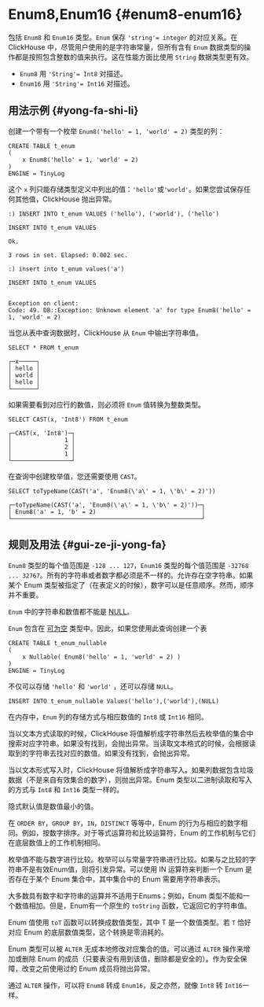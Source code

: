 # Enum8,Enum16 {#enum8-enum16}

包括 `Enum8` 和 `Enum16` 类型。`Enum` 保存 `'string'= integer` 的对应关系。在 ClickHouse 中，尽管用户使用的是字符串常量，但所有含有 `Enum` 数据类型的操作都是按照包含整数的值来执行。这在性能方面比使用 `String` 数据类型更有效。

-   `Enum8` 用 `'String'= Int8` 对描述。
-   `Enum16` 用 `'String'= Int16` 对描述。

## 用法示例 {#yong-fa-shi-li}

创建一个带有一个枚举 `Enum8('hello' = 1, 'world' = 2)` 类型的列：

    CREATE TABLE t_enum
    (
        x Enum8('hello' = 1, 'world' = 2)
    )
    ENGINE = TinyLog

这个 `x` 列只能存储类型定义中列出的值：`'hello'`或`'world'`。如果您尝试保存任何其他值，ClickHouse 抛出异常。

    :) INSERT INTO t_enum VALUES ('hello'), ('world'), ('hello')

    INSERT INTO t_enum VALUES

    Ok.

    3 rows in set. Elapsed: 0.002 sec.

    :) insert into t_enum values('a')

    INSERT INTO t_enum VALUES


    Exception on client:
    Code: 49. DB::Exception: Unknown element 'a' for type Enum8('hello' = 1, 'world' = 2)

当您从表中查询数据时，ClickHouse 从 `Enum` 中输出字符串值。

    SELECT * FROM t_enum

    ┌─x─────┐
    │ hello │
    │ world │
    │ hello │
    └───────┘

如果需要看到对应行的数值，则必须将 `Enum` 值转换为整数类型。

    SELECT CAST(x, 'Int8') FROM t_enum

    ┌─CAST(x, 'Int8')─┐
    │               1 │
    │               2 │
    │               1 │
    └─────────────────┘

在查询中创建枚举值，您还需要使用 `CAST`。

    SELECT toTypeName(CAST('a', 'Enum8(\'a\' = 1, \'b\' = 2)'))

    ┌─toTypeName(CAST('a', 'Enum8(\'a\' = 1, \'b\' = 2)'))─┐
    │ Enum8('a' = 1, 'b' = 2)                              │
    └──────────────────────────────────────────────────────┘

## 规则及用法 {#gui-ze-ji-yong-fa}

`Enum8` 类型的每个值范围是 `-128 ... 127`，`Enum16` 类型的每个值范围是 `-32768 ... 32767`。所有的字符串或者数字都必须是不一样的。允许存在空字符串。如果某个 Enum 类型被指定了（在表定义的时候），数字可以是任意顺序。然而，顺序并不重要。

`Enum` 中的字符串和数值都不能是 [NULL](../../sql-reference/data-types/enum.md)。

`Enum` 包含在 [可为空](nullable.md) 类型中。因此，如果您使用此查询创建一个表

    CREATE TABLE t_enum_nullable
    (
        x Nullable( Enum8('hello' = 1, 'world' = 2) )
    )
    ENGINE = TinyLog

不仅可以存储 `'hello'` 和 `'world'` ，还可以存储 `NULL`。

    INSERT INTO t_enum_nullable Values('hello'),('world'),(NULL)

在内存中，`Enum` 列的存储方式与相应数值的 `Int8` 或 `Int16` 相同。

当以文本方式读取的时候，ClickHouse 将值解析成字符串然后去枚举值的集合中搜索对应字符串。如果没有找到，会抛出异常。当读取文本格式的时候，会根据读取到的字符串去找对应的数值。如果没有找到，会抛出异常。

当以文本形式写入时，ClickHouse 将值解析成字符串写入。如果列数据包含垃圾数据（不是来自有效集合的数字），则抛出异常。Enum 类型以二进制读取和写入的方式与 `Int8` 和 `Int16` 类型一样的。

隐式默认值是数值最小的值。

在 `ORDER BY`，`GROUP BY`，`IN`，`DISTINCT` 等等中，Enum 的行为与相应的数字相同。例如，按数字排序。对于等式运算符和比较运算符，Enum 的工作机制与它们在底层数值上的工作机制相同。

枚举值不能与数字进行比较。枚举可以与常量字符串进行比较。如果与之比较的字符串不是有效Enum值，则将引发异常。可以使用 IN 运算符来判断一个 Enum 是否存在于某个 Enum 集合中，其中集合中的 Enum 需要用字符串表示。

大多数具有数字和字符串的运算并不适用于Enums；例如，Enum 类型不能和一个数值相加。但是，Enum有一个原生的 `toString` 函数，它返回它的字符串值。

Enum 值使用 `toT` 函数可以转换成数值类型，其中 T 是一个数值类型。若 `T` 恰好对应 Enum 的底层数值类型，这个转换是零消耗的。

Enum 类型可以被 `ALTER` 无成本地修改对应集合的值。可以通过 `ALTER` 操作来增加或删除 Enum 的成员（只要表没有用到该值，删除都是安全的）。作为安全保障，改变之前使用过的 Enum 成员将抛出异常。

通过 `ALTER` 操作，可以将 `Enum8` 转成 `Enum16`，反之亦然，就像 `Int8` 转 `Int16`一样。
